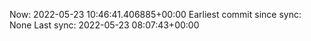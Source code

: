Now: 2022-05-23 10:46:41.406885+00:00 Earliest commit since sync: None Last sync: 2022-05-23 08:07:43+00:00
